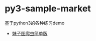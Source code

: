 # py3-sample-market
基于python3的各种练习demo

- [妹子图爬虫简单版](https://github.com/albert-lii/py3-sample-market/tree/master/meizitu_simple_spider)
